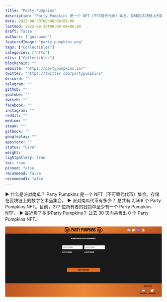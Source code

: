 ```yaml
---
title: "Party Pumpkins"
description: "Party Pumpkins 是一个 NFT（不可替代代币）集合。存储在区块链上的数字艺术品集合。"
date: 2022-08-30T00:00:00+08:00
lastmod: 2022-08-30T00:00:00+08:00
draft: false
authors: ["guiruwen"]
featuredImage: "party-pumpkins.png"
tags: ["Collectibles"]
categories: ["nfts"]
nfts: ["Collectibles"]
blockchain: ""
website: "https://partypumpkins.io/"
twitter: "https://twitter.com/partypumpkins"
discord: ""
telegram: ""
github: ""
youtube: ""
twitch: ""
facebook: ""
instagram: ""
reddit: ""
medium: ""
steam: ""
gitbook: ""
googleplay: ""
appstore: ""
status: "Live"
weight: 
lightgallery: true
toc: true
pinned: false
recommend: false
recommend1: false
---
```

▶ 什么是派对南瓜？
Party Pumpkins 是一个 NFT（不可替代代币）集合。存储在区块链上的数字艺术品集合。
▶ 派对南瓜代币有多少？
总共有 2,568 个 Party Pumpkins NFT。目前，277 位所有者的钱包中至少有一个 Party Pumpkins NTF。
▶ 最近卖了多少Party Pumpkins？
过去 30 天内共售出 0 个 Party Pumpkins NFT。

![nft](01.png)



